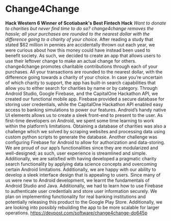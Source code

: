 # Change4Change
**Hack Western 6 Winner of Scotiabank's Best Fintech Hack**
_Want to donate to charities but never find time to do so? change4change removes the hassle; all your purchases are rounded to the nearest dollar with the difference going to a charity of your choice._
After reading a study that stated $62 million in pennies are accidentally thrown out each year, we were curious about how this money could have instead been used to benefit society. As such, we decided to create an app that allows users to use their leftover change to make an actual change for others.
change4change promotes charitable contributions through each of your purchases. All your transactions are rounded to the nearest dollar, with the difference going towards a charity of your choice. In case you’re uncertain of which charity to support, the app has built-in search capabilities that allow you to either search for charities by name or by category.
Through Android Studio, Google Firebase, and the CapitalOne Hackathon API, we created our functional mobile app. Firebase provided a secure database for storing user credentials, while the CapitalOne Hackathon API enabled easy access to banking simulations to power our features. Android’s handy native UI elements allows us to create a sleek front-end to present to the user.
As first-time developers on Android, we spent some time learning to work within the platform’s limitations. Obtaining a database of charities was also a challenge which we solved by scraping websites and processing data using custom python scripts to generate the database. Another challenge was configuring Firebase for Android to allow for authorization and data-storing.
We are proud of our app’s functionalities since they are modularized and well-designed; as such, user experience is streamlined and simple. Additionally, we are satisfied with having developed a pragmatic charity search functionality by applying data science concepts and overcoming certain Android limitations. Additionally, we are happy with our ability to develop a sleek interface design that is appealing to users.
Since many of us were new to Android development, we learnt the fundamentals of Android Studio and Java. Additionally, we had to learn how to use Firebase to authenticate user credentials and store user information securely.
We plan on implementing functionality for real banking institutions and potentially releasing this product to the Google Play Store. Additionally, we are looking into possibly rebuilding the app to be more scalable for larger operations.
https://devpost.com/software/change4change-do645p
